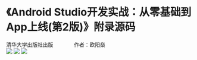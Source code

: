 # 《Android Studio开发实战：从零基础到App上线(第2版)》附录源码
清华大学出版社出版　　　　作者：欧阳燊<br>
![](https://img30.360buyimg.com/vc/jfs/t1/29545/24/1403/204722/5c120c82Ec4c63e96/08fdf79267100fa1.jpg)
![](https://img30.360buyimg.com/vc/jfs/t1/28836/17/1432/614523/5c120c94Ed60a7fec/30902dd03f74e21c.jpg)
![](https://img30.360buyimg.com/vc/jfs/t1/19986/23/1414/821842/5c120ffeE19cce934/8c8328cfd08cc06e.jpg)
